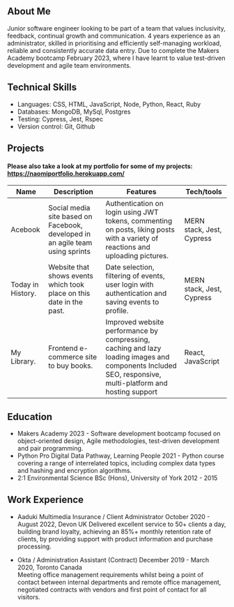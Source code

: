 ## About Me

Junior software engineer looking to be part of a team that values inclusivity, feedback, continual growth and communication. 4 years experience as an administrator, skilled in prioritising and efficiently self-managing workload, reliable and consistently accurate data entry. Due to complete the Makers Academy bootcamp February 2023, where I have learnt to value test-driven development and agile team environments. 

## Technical Skills
- Languages: CSS, HTML, JavaScript, Node, Python, React, Ruby
- Databases: MongoDB, MySql, Postgres
- Testing: Cypress, Jest, Rspec 
- Version control: Git, Github

## Projects 
#### Please also take a look at my portfolio for some of my projects: https://naomiportfolio.herokuapp.com/

| Name                 | Description           | Features                 | Tech/tools        | 
| ---------------------| -----------------     | -----------------        | ----------------- | 
| Acebook              | Social media site based on Facebook, developed in an agile team using sprints| Authentication on login using JWT  tokens, commenting on posts, liking posts with a variety of reactions and uploading pictures. | MERN stack, Jest, Cypress |
| Today in History.    | Website that shows events which took place on this date in the past. | Date selection, filtering of events, user login with authentication and saving events to profile. | MERN stack, Jest, Cypress |
|My Library.            | Frontend e-commerce site to buy books. | Improved website performance by compressing, caching and lazy loading images and components Included SEO, responsive, multi-platform and hosting support | React, JavaScript |


## Education

- Makers Academy 2023  -  Software development bootcamp focused on object-oriented design, Agile methodologies, test-driven development and pair programming.
- Python Pro Digital Data Pathway, Learning People 2021 - Python course covering a range of interrelated topics, including complex data types and hashing and encryption algorithms.
- 2:1 Environmental Science BSc (Hons), University of York 2012 - 2015

## Work Experience

- Aaduki Multimedia Insurance / Client Administrator  October 2020 - August 2022, Devon UK
Delivered excellent service to 50+ clients a day, building brand loyalty, achieving an 85%+ monthly retention rate of clients, by providing support with product information and purchase processing.
      
- Okta / Administration Assistant (Contract) December 2019 - March 2020, Toronto Canada                                                                                                                                                                                                             
Meeting office management requirements whilst being a point of contact between internal departments and remote office management, negotiated  contracts with  vendors and first point of contact for all visitors.

